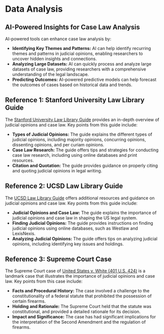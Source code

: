 
# Data Analysis

## AI-Powered Insights for Case Law Analysis

AI-powered tools can enhance case law analysis by:

- **Identifying Key Themes and Patterns:** AI can help identify recurring themes and patterns in judicial opinions, enabling researchers to uncover hidden insights and connections.
- **Analyzing Large Datasets:** AI can quickly process and analyze large datasets of case law, providing researchers with a comprehensive understanding of the legal landscape.
- **Predicting Outcomes:** AI-powered predictive models can help forecast the outcomes of cases based on historical data and trends.

## Reference 1: Stanford University Law Library Guide

The [Stanford University Law Library Guide](https://guides.law.stanford.edu/c.php?g=685018&p=4863034) provides an in-depth overview of judicial opinions and case law. Key points from this guide include:

- **Types of Judicial Opinions:** The guide explains the different types of judicial opinions, including majority opinions, concurring opinions, dissenting opinions, and per curiam opinions.
- **Case Law Research:** The guide offers tips and strategies for conducting case law research, including using online databases and print resources.
- **Citation and Quotation:** The guide provides guidance on properly citing and quoting judicial opinions in legal writing.

## Reference 2: UCSD Law Library Guide

The [UCSD Law Library Guide](https://ucsd.libguides.com/law/judicial) offers additional resources and guidance on judicial opinions and case law. Key points from this guide include:

- **Judicial Opinions and Case Law:** The guide explains the importance of judicial opinions and case law in shaping the US legal system.
- **Finding Judicial Opinions:** The guide provides instructions on finding judicial opinions using online databases, such as Westlaw and LexisNexis.
- **Analyzing Judicial Opinions:** The guide offers tips on analyzing judicial opinions, including identifying key issues and holdings.

## Reference 3: Supreme Court Case

The Supreme Court case of [United States v. White (401 U.S. 424)](https://supreme.justia.com/cases/federal/us/401/424/) is a landmark case that illustrates the importance of judicial opinions and case law. Key points from this case include:

- **Facts and Procedural History:** The case involved a challenge to the constitutionality of a federal statute that prohibited the possession of certain firearms.
- **Holding and Rationale:** The Supreme Court held that the statute was constitutional, and provided a detailed rationale for its decision.
- **Impact and Significance:** The case has had significant implications for the interpretation of the Second Amendment and the regulation of firearms.
